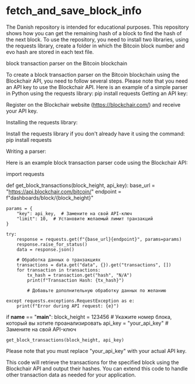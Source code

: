 # fetch_and_save_block_info
The Danish repository is intended for educational purposes. This repository shows how you can get the remaining hash of a block to find the hash of the next block.
To use the repository, you need to install two libraries, using the requests library, create a folder in which the Bitcoin block number and evo hash are stored in each text file.


block transaction parser on the Bitcoin blockchain


To create a block transaction parser on the Bitcoin blockchain using the Blockchair API, you need to follow several steps. Please note that you need an API key to use the Blockchair API. Here is an example of a simple parser in Python using the requests library: pip install requests
Getting an API key:

Register on the Blockchair website (https://blockchair.com/) and receive your API key.

Installing the requests library:

Install the requests library if you don't already have it using the command: pip install requests

Writing a parser:

Here is an example block transaction parser code using the Blockchair API:


import requests

def get_block_transactions(block_height, api_key):
    base_url = "https://api.blockchair.com/bitcoin/"
    endpoint = f"dashboards/block/{block_height}"

    params = {
        "key": api_key,  # Замените на свой API-ключ
        "limit": 10,  # Установите желаемый лимит транзакций
    }

    try:
        response = requests.get(f"{base_url}{endpoint}", params=params)
        response.raise_for_status()
        data = response.json()

        # Обработка данных о транзакциях
        transactions = data.get("data", {}).get("transactions", [])
        for transaction in transactions:
            tx_hash = transaction.get("hash", "N/A")
            print(f"Transaction Hash: {tx_hash}")

            # Добавьте дополнительную обработку данных по желанию

    except requests.exceptions.RequestException as e:
        print(f"Error during API request: {e}")

if __name__ == "__main__":
    block_height = 123456  # Укажите номер блока, который вы хотите проанализировать
    api_key = "your_api_key"  # Замените на свой API-ключ

    get_block_transactions(block_height, api_key)


Please note that you must replace "your_api_key" with your actual API key.

This code will retrieve the transactions for the specified block using the Blockchair API and output their hashes. You can extend this code to handle other transaction data as needed for your application.
